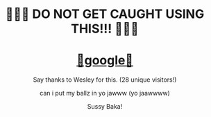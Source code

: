 <div align = 'center'>
  <h1>🚫🚫🚫 <strong>DO NOT GET CAUGHT USING THIS!!!</strong> 🚫🚫🚫</h1>

  <h1><strong><a href = 'https://google.com/'>💖google💖</a></strong></h1>

  <p>Say thanks to Wesley for this. (28 unique visitors!)</p>

  <p>can i put my ballz in yo jawww (yo jaawwww)</p>

  <p>Sussy Baka!</p>
</div>
